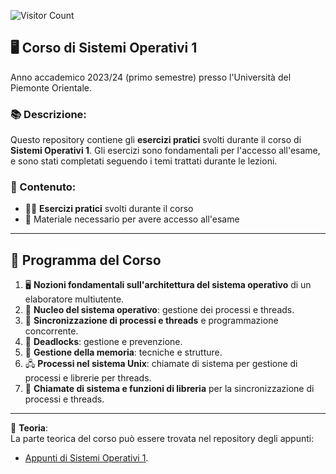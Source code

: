 ![Visitor Count](https://hits.seeyoufarm.com/api/count/incr/badge.svg?url=https://github.com/AlessandroZappatore/UNIUPO_SISTEMI_OPERATIVI_1&count_bg=%2379C83D&title_bg=%23555555&icon=github.svg&icon_color=%23E7E7E7&title=visitors&edge_flat=false)

## 🖥️ Corso di **Sistemi Operativi 1**  
Anno accademico 2023/24 (primo semestre) presso l'Università del Piemonte Orientale.

### 📚 Descrizione:  
Questo repository contiene gli **esercizi pratici** svolti durante il corso di **Sistemi Operativi 1**. Gli esercizi sono fondamentali per l'accesso all'esame, e sono stati completati seguendo i temi trattati durante le lezioni.

### 📂 Contenuto:  
- 🧑‍💻 **Esercizi pratici** svolti durante il corso  
- 📑 Materiale necessario per avere accesso all'esame

---

## 📘 **Programma del Corso**  
1. 🖥️ **Nozioni fondamentali sull'architettura del sistema operativo** di un elaboratore multiutente.  
2. 🧠 **Nucleo del sistema operativo**: gestione dei processi e threads.  
3. 🔄 **Sincronizzazione di processi e threads** e programmazione concorrente.  
4. 🚫 **Deadlocks**: gestione e prevenzione.  
5. 🧮 **Gestione della memoria**: tecniche e strutture.  
6. 🖧 **Processi nel sistema Unix**: chiamate di sistema per gestione di processi e librerie per threads.  
7. 🔧 **Chiamate di sistema e funzioni di libreria** per la sincronizzazione di processi e threads.

---

📜 **Teoria**:  
La parte teorica del corso può essere trovata nel repository degli appunti:  
- [Appunti di Sistemi Operativi 1](https://github.com/AlessandroZappatore/UNIUPO_APPUNTI/tree/556925c0e52bc46600d768aa359082963d7393e7/SECONDO%20ANNO/Sistemi_operativi_1).
